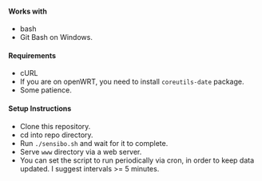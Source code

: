 #### Works with
* bash
* Git Bash on Windows.

#### Requirements
* cURL
* If you are on openWRT, you need to install `coreutils-date` package.
* Some patience.

#### Setup Instructions
* Clone this repository.
* cd into repo directory.
* Run `./sensibo.sh` and wait for it to complete.
* Serve `www` directory via a web server.
* You can set the script to run periodically via cron, in order to keep data updated. I suggest intervals >= 5 minutes.
